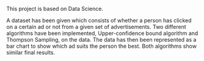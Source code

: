This project is based on Data Science.

A dataset has been given which consists of whether a person has clicked on a certain ad or not from a given set of advertisements. Two different algorithms have been implemented, Upper-confidence bound algorithm and Thompson Sampling, on the data. The data has then been represented as a bar chart to show which ad suits the person the best. Both algorithms show similar final results.
